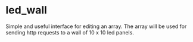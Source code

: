 # led_wall
Simple and useful interface for editing an array. The array will be used for sending http requests to a wall of 10 x 10 led panels.
